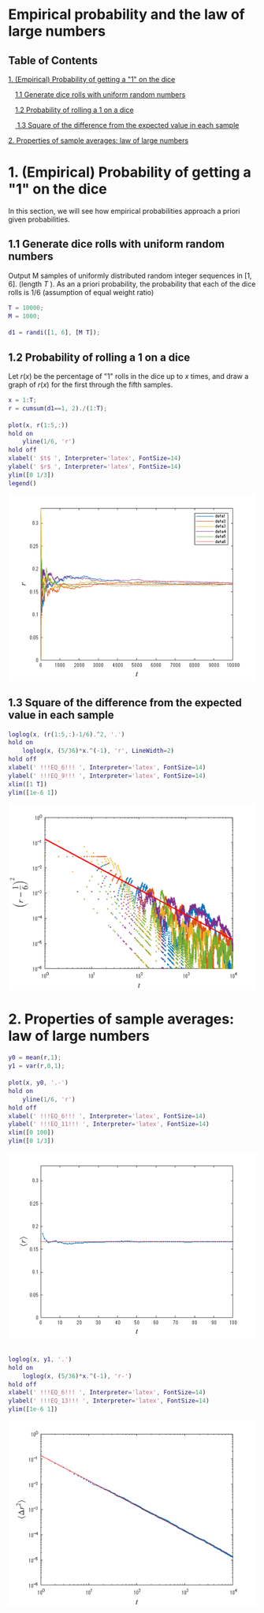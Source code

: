 
# Empirical probability and the law of large numbers 
<a name="beginToc"></a>

## Table of Contents
[1. (Empirical) Probability of getting a "1" on the dice](#1.-(empirical)-probability-of-getting-a-"1"-on-the-dice)
 
&emsp;[1.1 Generate dice rolls with uniform random numbers](#1.1-generate-dice-rolls-with-uniform-random-numbers)
 
&emsp;[1.2 Probability of rolling a 1 on a dice](#1.2-probability-of-rolling-a-1-on-a-dice)
 
&emsp;[ 1.3 Square of the difference from the expected value in each sample ](#-1.3-square-of-the-difference-from-the-expected-value-in-each-sample-)
 
[2. Properties of sample averages: law of large numbers](#2.-properties-of-sample-averages:-law-of-large-numbers)
 
<a name="endToc"></a>

# 1. (Empirical) Probability of getting a "1" on the dice

In this section, we will see how empirical probabilities approach a priori given probabilities.


 

## 1.1 Generate dice rolls with uniform random numbers

Output M samples of uniformly distributed random integer sequences in \[1, 6\]. (length $T$ ). As an a priori probability, the probability that each of the dice rolls is $1/6$ (assumption of equal weight ratio)


```matlab
T = 10000;
M = 1000;

d1 = randi([1, 6], [M T]); 
```

 

## 1.2 Probability of rolling a 1 on a dice

Let $r(x)$ be the percentage of "1" rolls in the dice up to $x$ times, and draw a graph of $r(x)$ for the first through the fifth samples.

```matlab
x = 1:T;
r = cumsum(d1==1, 2)./(1:T);

plot(x, r(1:5,:))
hold on 
    yline(1/6, 'r')
hold off
xlabel(' $t$ ', Interpreter='latex', FontSize=14)
ylabel(' $r$ ', Interpreter='latex', FontSize=14)
ylim([0 1/3])
legend()
```

![figure_0.png](empirical_probability_statA_240205_en_media/figure_0.png)

##  1.3 Square of the difference from the expected value in each sample 

```matlab
loglog(x, (r(1:5,:)-1/6).^2, '.')
hold on
    loglog(x, (5/36)*x.^(-1), 'r', LineWidth=2)
hold off
xlabel(' !!!EQ_6!!! ', Interpreter='latex', FontSize=14)
ylabel(' !!!EQ_9!!! ', Interpreter='latex', FontSize=14)
xlim([1 T])
ylim([1e-6 1])
```

![figure_1.png](empirical_probability_statA_240205_en_media/figure_1.png)

# 2. Properties of sample averages: law of large numbers

```matlab
y0 = mean(r,1);
y1 = var(r,0,1);

plot(x, y0, '.-')
hold on 
    yline(1/6, 'r')
hold off
xlabel(' !!!EQ_6!!! ', Interpreter='latex', FontSize=14)
ylabel(' !!!EQ_11!!! ', Interpreter='latex', FontSize=14)
xlim([0 100])
ylim([0 1/3])
```

![figure_2.png](empirical_probability_statA_240205_en_media/figure_2.png)

```matlab

loglog(x, y1, '.')
hold on
    loglog(x, (5/36)*x.^(-1), 'r-')
hold off
xlabel(' !!!EQ_6!!! ', Interpreter='latex', FontSize=14)
ylabel(' !!!EQ_13!!! ', Interpreter='latex', FontSize=14)
ylim([1e-6 1])
```

![figure_3.png](empirical_probability_statA_240205_en_media/figure_3.png)



